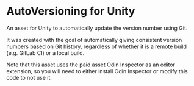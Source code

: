 # AutoVersioning for Unity

An asset for Unity to automatically update the version number using Git.

It was created with the goal of automatically giving consistent version numbers based on Git history, regardless of whether it is a remote build (e.g. GitLab CI) or a local build.

Note that this asset uses the paid asset Odin Inspector as an editor extension, so you will need to either install Odin Inspector or modify this code to not use it.
